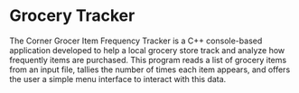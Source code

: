 # Grocery Tracker
The Corner Grocer Item Frequency Tracker is a C++ console-based application developed to help a local grocery store track and analyze how frequently items are purchased. This program reads a list of grocery items from an input file, tallies the number of times each item appears, and offers the user a simple menu interface to interact with this data.
